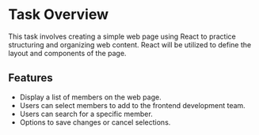 # Task Overview
This task involves creating a simple web page using React to practice structuring and organizing web content. React will be utilized to define the layout and components of the page.

## Features
- Display a list of members on the web page.
- Users can select members to add to the frontend development team.
- Users can search for a specific member.
- Options to save changes or cancel selections.
